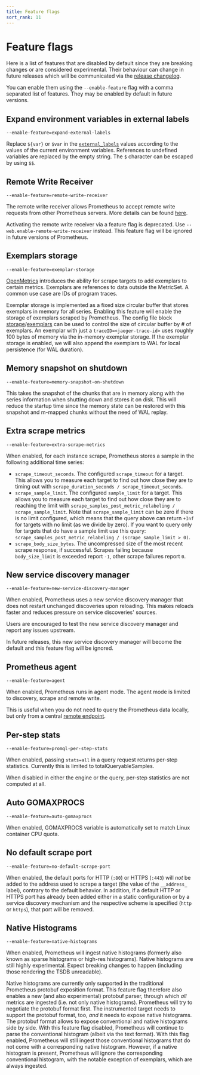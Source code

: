 ```yaml
---
title: Feature flags
sort_rank: 11
---
```


# Feature flags

Here is a list of features that are disabled by default since they are breaking changes or are considered experimental.
Their behaviour can change in future releases which will be communicated via the [release changelog](https://github.com/prometheus/prometheus/blob/main/CHANGELOG.md).

You can enable them using the `--enable-feature` flag with a comma separated list of features.
They may be enabled by default in future versions.

## Expand environment variables in external labels

`--enable-feature=expand-external-labels`

Replace `${var}` or `$var` in the [`external_labels`](configuration/configuration.md#configuration-file)
values according to the values of the current environment variables. References
to undefined variables are replaced by the empty string.
The `$` character can be escaped by using `$$`.

## Remote Write Receiver

`--enable-feature=remote-write-receiver`

The remote write receiver allows Prometheus to accept remote write requests from other Prometheus servers. More details can be found [here](storage.md#overview).

Activating the remote write receiver via a feature flag is deprecated. Use `--web.enable-remote-write-receiver` instead. This feature flag will be ignored in future versions of Prometheus.

## Exemplars storage

`--enable-feature=exemplar-storage`

[OpenMetrics](https://github.com/OpenObservability/OpenMetrics/blob/main/specification/OpenMetrics.md#exemplars) introduces the ability for scrape targets to add exemplars to certain metrics. Exemplars are references to data outside the MetricSet. A common use case are IDs of program traces.

Exemplar storage is implemented as a fixed size circular buffer that stores exemplars in memory for all series. Enabling this feature will enable the storage of exemplars scraped by Prometheus. The config file block [storage](configuration/configuration.md#configuration-file)/[exemplars](configuration/configuration.md#exemplars) can be used to control the size of circular buffer by # of exemplars. An exemplar with just a `traceID=<jaeger-trace-id>` uses roughly 100 bytes of memory via the in-memory exemplar storage. If the exemplar storage is enabled, we will also append the exemplars to WAL for local persistence (for WAL duration).

## Memory snapshot on shutdown

`--enable-feature=memory-snapshot-on-shutdown`

This takes the snapshot of the chunks that are in memory along with the series information when shutting down and stores
it on disk. This will reduce the startup time since the memory state can be restored with this snapshot and m-mapped
chunks without the need of WAL replay.

## Extra scrape metrics

`--enable-feature=extra-scrape-metrics`

When enabled, for each instance scrape, Prometheus stores a sample in the following additional time series:

- `scrape_timeout_seconds`. The configured `scrape_timeout` for a target. This allows you to measure each target to find out how close they are to timing out with `scrape_duration_seconds / scrape_timeout_seconds`.
- `scrape_sample_limit`. The configured `sample_limit` for a target. This allows you to measure each target
  to find out how close they are to reaching the limit with `scrape_samples_post_metric_relabeling / scrape_sample_limit`. Note that `scrape_sample_limit` can be zero if there is no limit configured, which means that the query above can return `+Inf` for targets with no limit (as we divide by zero). If you want to query only for targets that do have a sample limit use this query: `scrape_samples_post_metric_relabeling / (scrape_sample_limit > 0)`.
- `scrape_body_size_bytes`. The uncompressed size of the most recent scrape response, if successful. Scrapes failing because `body_size_limit` is exceeded report `-1`, other scrape failures report `0`.

## New service discovery manager

`--enable-feature=new-service-discovery-manager`

When enabled, Prometheus uses a new service discovery manager that does not
restart unchanged discoveries upon reloading. This makes reloads faster and reduces
pressure on service discoveries' sources.

Users are encouraged to test the new service discovery manager and report any
issues upstream.

In future releases, this new service discovery manager will become the default and
this feature flag will be ignored.

## Prometheus agent

`--enable-feature=agent`

When enabled, Prometheus runs in agent mode. The agent mode is limited to
discovery, scrape and remote write.

This is useful when you do not need to query the Prometheus data locally, but
only from a central [remote endpoint](https://prometheus.io/docs/operating/integrations/#remote-endpoints-and-storage).

## Per-step stats

`--enable-feature=promql-per-step-stats`

When enabled, passing `stats=all` in a query request returns per-step
statistics. Currently this is limited to totalQueryableSamples.

When disabled in either the engine or the query, per-step statistics are not
computed at all.

## Auto GOMAXPROCS

`--enable-feature=auto-gomaxprocs`

When enabled, GOMAXPROCS variable is automatically set to match Linux container CPU quota.

## No default scrape port

`--enable-feature=no-default-scrape-port`

When enabled, the default ports for HTTP (`:80`) or HTTPS (`:443`) will _not_ be added to
the address used to scrape a target (the value of the `__address_` label), contrary to the default behavior.
In addition, if a default HTTP or HTTPS port has already been added either in a static configuration or
by a service discovery mechanism and the respective scheme is specified (`http` or `https`), that port will be removed.

## Native Histograms

`--enable-feature=native-histograms`

When enabled, Prometheus will ingest native histograms (formerly also known as
sparse histograms or high-res histograms). Native histograms are still highly
experimental. Expect breaking changes to happen (including those rendering the
TSDB unreadable).

Native histograms are currently only supported in the traditional Prometheus
protobuf exposition format. This feature flag therefore also enables a new (and
also experimental) protobuf parser, through which _all_ metrics are ingested
(i.e. not only native histograms). Prometheus will try to negotiate the
protobuf format first. The instrumented target needs to support the protobuf
format, too, _and_ it needs to expose native histograms. The protobuf format
allows to expose conventional and native histograms side by side. With this
feature flag disabled, Prometheus will continue to parse the conventional
histogram (albeit via the text format). With this flag enabled, Prometheus will
still ingest those conventional histograms that do not come with a
corresponding native histogram. However, if a native histogram is present,
Prometheus will ignore the corresponding conventional histogram, with the
notable exception of exemplars, which are always ingested.
